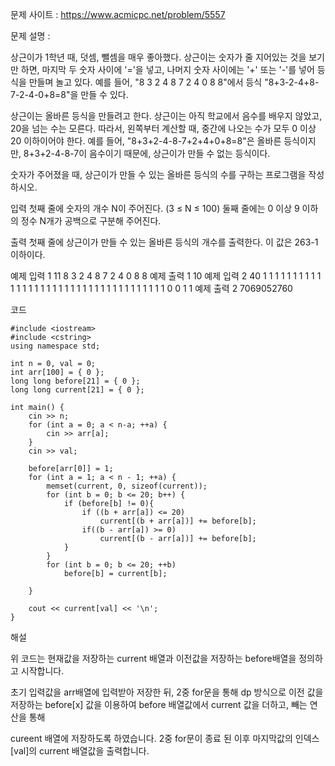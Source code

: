 문제 사이트 : https://www.acmicpc.net/problem/5557

문제 설명 : 

상근이가 1학년 때, 덧셈, 뺄셈을 매우 좋아했다. 상근이는 숫자가 줄 지어있는 것을 보기만 하면, 마지막 두 숫자 사이에 '='을 넣고, 나머지 숫자 사이에는 '+' 또는 '-'를 넣어 등식을 만들며 놀고 있다. 예를 들어, "8 3 2 4 8 7 2 4 0 8 8"에서 등식 "8+3-2-4+8-7-2-4-0+8=8"을 만들 수 있다.

상근이는 올바른 등식을 만들려고 한다. 상근이는 아직 학교에서 음수를 배우지 않았고, 20을 넘는 수는 모른다. 따라서, 왼쪽부터 계산할 때, 중간에 나오는 수가 모두 0 이상 20 이하이어야 한다. 예를 들어, "8+3+2-4-8-7+2+4+0+8=8"은 올바른 등식이지만, 8+3+2-4-8-7이 음수이기 때문에, 상근이가 만들 수 없는 등식이다.

숫자가 주어졌을 때, 상근이가 만들 수 있는 올바른 등식의 수를 구하는 프로그램을 작성하시오.

입력
첫째 줄에 숫자의 개수 N이 주어진다. (3 ≤ N ≤ 100) 둘째 줄에는 0 이상 9 이하의 정수 N개가 공백으로 구분해 주어진다.

출력
첫째 줄에 상근이가 만들 수 있는 올바른 등식의 개수를 출력한다. 이 값은 263-1 이하이다.

예제 입력 1 
11
8 3 2 4 8 7 2 4 0 8 8
예제 출력 1 
10
예제 입력 2 
40
1 1 1 1 1 1 1 1 1 1 1 1 1 1 1 1 1 1 1 1 1 1 1 1 1 1 1 1 1 1 1 1 1 1 1 1 0 0 1 1
예제 출력 2 
7069052760


코드


	#include <iostream>
	#include <cstring>
	using namespace std;

	int n = 0, val = 0;
	int arr[100] = { 0 };
	long long before[21] = { 0 };
	long long current[21] = { 0 };

	int main() {
		cin >> n;
		for (int a = 0; a < n-a; ++a) {
			cin >> arr[a];
		}
		cin >> val;

		before[arr[0]] = 1; 
		for (int a = 1; a < n - 1; ++a) {
			memset(current, 0, sizeof(current));
			for (int b = 0; b <= 20; b++) {
				if (before[b] != 0){
					if ((b + arr[a]) <= 20)
						current[(b + arr[a])] += before[b];
					if((b - arr[a]) >= 0)
						current[(b - arr[a])] += before[b];
				}
			}
			for (int b = 0; b <= 20; ++b)
				before[b] = current[b];

		}

		cout << current[val] << '\n';
	}

해설

위 코드는 현재값을 저장하는 current 배열과 이전값을 저장하는 before배열을 정의하고 시작합니다.

초기 입력값을 arr배열에 입력받아 저장한 뒤, 2중 for문을 통해 dp 방식으로 이전 값을 저장하는 before[x] 값을 이용하여 before 배열값에서 current 값을 더하고, 빼는 연산을 통해

cureent 배열에 저장하도록 하였습니다. 2중 for문이 종료 된 이후 마지막값의 인덱스[val]의 current 배열값을 출력합니다. 
